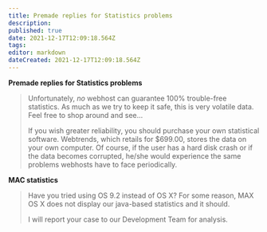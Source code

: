 ```yaml
---
title: Premade replies for Statistics problems
description: 
published: true
date: 2021-12-17T12:09:18.564Z
tags: 
editor: markdown
dateCreated: 2021-12-17T12:09:18.564Z
---
```


**Premade replies for Statistics problems**

> Unfortunately, *no* webhost can guarantee 100% trouble-free statistics.  As much as we
> try to keep it safe, this is very volatile data. Feel free to shop around and see...
>  
> If you wish greater reliability, you should purchase your own statistical software.
> Webtrends, which retails for $699.00, stores the data on your own computer.
> Of course, if the user has a hard disk crash or if the data becomes corrupted,
> he/she would experience the same problems webhosts have to face periodically.

**MAC statistics**
> Have you tried using OS 9.2 instead of OS X?  For some reason,
> MAX OS X does not display our java-based statistics and it should.
>      
> I will report your case to our Development Team for analysis.